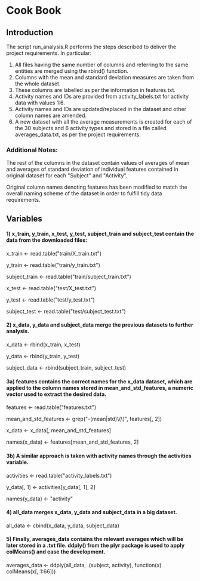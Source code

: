 # Cook Book
## Introduction
The script run_analysis.R performs the steps described to deliver the project requirements. In particular:

1. All files having the same number of columns and referring to the same entities are merged using the rbind() function.
2. Columns with the mean and standard deviation measures are taken from the whole dataset.
3. These columns are labelled as per the information in features.txt.
4. Activity names and IDs are provided from activity_labels.txt for activity data with values 1:6.
5. Activity names and IDs are updated/replaced in the dataset and other column names are amended.
6. A new dataset with all the average measurements is created for each of the 30 subjects and 6 activity types and stored in a file called averages_data.txt, as per the project requirements.

### Additional Notes:
The rest of the columns in the dataset contain values of averages of mean and averages of standard deviation of individual features contained in original dataset for each "Subject" and "Activity".

Original column names denoting features has been modified to match the overall naming scheme of the dataset in order to fulfill tidy data requirements.

## Variables

#### 1) x_train, y_train, x_test, y_test, subject_train and subject_test contain the data from the downloaded files:

x_train <- read.table("train/X_train.txt")

y_train <- read.table("train/y_train.txt")

subject_train <- read.table("train/subject_train.txt")

x_test <- read.table("test/X_test.txt")

y_test <- read.table("test/y_test.txt")

subject_test <- read.table("test/subject_test.txt")

#### 2) x_data, y_data and subject_data merge the previous datasets to further analysis.

x_data <- rbind(x_train, x_test)

y_data <- rbind(y_train, y_test)

subject_data <- rbind(subject_train, subject_test)

#### 3a) features contains the correct names for the x_data dataset, which are applied to the column names stored in mean_and_std_features, a numeric vector used to extract the desired data.
 
features <- read.table("features.txt")

mean_and_std_features <- grep("-(mean|std)\\(\\)", features[, 2])

x_data <- x_data[, mean_and_std_features]

names(x_data) <- features[mean_and_std_features, 2]

#### 3b) A similar approach is taken with activity names through the activities variable.

activities <- read.table("activity_labels.txt")

y_data[, 1] <- activities[y_data[, 1], 2]

names(y_data) <- "activity"

#### 4) all_data merges x_data, y_data and subject_data in a big dataset.

all_data <- cbind(x_data, y_data, subject_data)

#### 5) Finally, averages_data contains the relevant averages which will be later stored in a .txt file. ddply() from the plyr package is used to apply colMeans() and ease the development.

averages_data <- ddply(all_data, .(subject, activity), function(x) colMeans(x[, 1:66]))
